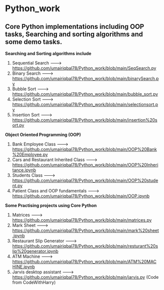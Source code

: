 # **Python_work**
## Core Python implementations including OOP tasks, Searching and sorting algorithms and some demo tasks.

**Searching and Sorting algorithms include**
1. Sequential Search --->  https://github.com/umairiqbal78/Python_work/blob/main/SeqSearch.py
2. Binary Search     --->  https://github.com/umairiqbal78/Python_work/blob/main/binarySearch.py
3. Bubble Sort       --->  https://github.com/umairiqbal78/Python_work/blob/main/bubble_sort.py
4. Selection Sort    --->  https://github.com/umairiqbal78/Python_work/blob/main/selectionsort.py
5. Insertion Sort    --->  https://github.com/umairiqbal78/Python_work/blob/main/insertion%20sort.py

**Object Oriented Programming (OOP)**
1. Bank Employee Class --->  https://github.com/umairiqbal78/Python_work/blob/main/OOP%20Bank%20Employee.py
2. Cars and Restaurant Inherited Class --->  https://github.com/umairiqbal78/Python_work/blob/main/OOP%20Inheritance.ipynb
3. Students Class      --->  https://github.com/umairiqbal78/Python_work/blob/main/OOP%20student.py
4. Patient Class and OOP fundamentals  --->  https://github.com/umairiqbal78/Python_work/blob/main/OOP.ipynb

**Some Practising projects using Core Python**
1. Matrices    ---> https://github.com/umairiqbal78/Python_work/blob/main/matrices.py
2. Mark Sheet  ---> https://github.com/umairiqbal78/Python_work/blob/main/mark%20sheet.ipynb
3. Restaurant Slip Generator ---> https://github.com/umairiqbal78/Python_work/blob/main/resturant%20slip%20generator.ipynb
4. ATM Machine ---> https://github.com/umairiqbal78/Python_work/blob/main/ATM%20MACHINE.ipynb
5. Jarvis desktop assistant  ---> https://github.com/umairiqbal78/Python_work/blob/main/jarvis.py (Code from CodeWithHarry)
